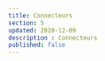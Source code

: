 ```yaml
---
title: Connecteurs
section: 5
updated: 2020-12-09
description : Connecteurs
published: false
---
```

